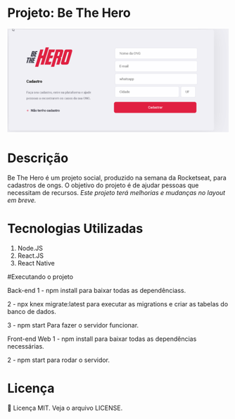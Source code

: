 



# Projeto: Be The Hero

 ![](frontend/public/bethehero.gif)

# Descrição

Be The Hero é um projeto social, produzido na semana da Rocketseat, para cadastros de ongs. O objetivo do projeto é de ajudar pessoas que necessitam de recursos.
_Este projeto terá melhorias e mudanças no layout em breve._

# Tecnologias Utilizadas

1. Node.JS
2. React.JS
3. React Native

#Executando o projeto

Back-end
1 - npm install para baixar todas as dependênciass.

2 - npx knex migrate:latest para executar as migrations e criar as tabelas do banco de dados.

3 - npm start Para fazer o servidor funcionar.

Front-end Web
1 - npm install para baixar todas as dependências necessárias.

2 - npm start para rodar o servidor.

# Licença

:book: Licença MIT. Veja o arquivo LICENSE.
